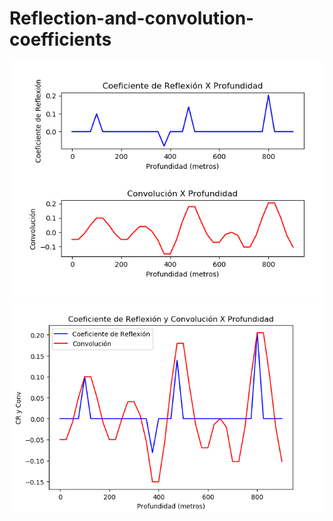 # Reflection-and-convolution-coefficients
![](https://github.com/carlosmcastro/Reflection-and-convolution-coefficients/blob/master/CR_Conv_Sep.png)
![](https://github.com/carlosmcastro/Reflection-and-convolution-coefficients/blob/master/CR_Conv_Join.png)

